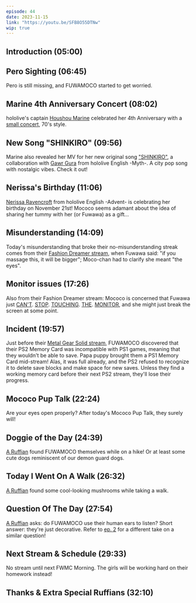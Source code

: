 ```yaml
---
episode: 44
date: 2023-11-15
link: "https://youtu.be/SFB8O55DTNw"
wip: true
---
```


## Introduction (05:00)

## Pero Sighting (06:45)

Pero is still missing, and FUWAMOCO started to get worried.

## Marine 4th Anniversary Concert (08:02)

hololive's captain [Houshou Marine](https://www.youtube.com/@HoushouMarine) celebrated her 4th Anniversary with a [small concert](https://youtu.be/Nuy3XE8vjgc), 70's style.

## New Song "SHINKIRO" (09:56)

Marine also revealed her MV for her new original song ["SHINKIRO"](https://youtu.be/9ehwhQJ50gs), a collaboration with [Gawr Gura](https://www.youtube.com/@GawrGura) from hololive English -Myth-. A city pop song with nostalgic vibes. Check it out!

## Nerissa's Birthday (11:06)

[Nerissa Ravencroft](https://www.youtube.com/@NerissaRavencroft) from hololive English -Advent- is celebrating her birthday on November 21st! Mococo seems adamant about the idea of sharing her tummy with her (or Fuwawa) as a gift…

## Misunderstanding (14:09)

Today's misunderstanding that broke their no-misunderstanding streak comes from their [Fashion Dreamer stream](https://youtu.be/IkKoOPXcI8Q?t=1293), when Fuwawa said: "if you massage this, it will be bigger"; Moco-chan had to clarify she meant "the eyes".

## Monitor issues (17:26)

Also from their Fashion Dreamer stream: Mococo is concerned that Fuwawa just [CAN'T](https://youtu.be/IkKoOPXcI8Q?t=3830s). [STOP](https://youtu.be/IkKoOPXcI8Q?t=4704). [TOUCHING](https://youtu.be/IkKoOPXcI8Q?t=7800). [THE](https://youtu.be/IkKoOPXcI8Q?t=10360). [MONITOR](https://youtu.be/IkKoOPXcI8Q?t=10568), and she might just break the screen at some point.

## Incident (19:57)

Just before their [Metal Gear Solid stream](https://youtu.be/KarLzbs9N5Y), FUWAMOCO discovered that their PS2 Memory Card was incompatible with PS1 games, meaning that they wouldn't be able to save. Papa puppy brought them a PS1 Memory Card mid-stream! Alas, it was full already, and the PS2 refused to recognize it to delete save blocks and make space for new saves. Unless they find a working memory card before their next PS2 stream, they'll lose their progress.

## Mococo Pup Talk (22:24)

Are your eyes open properly? After today's Mococo Pup Talk, they surely will!

## Doggie of the Day (24:39)

[A Ruffian](https://twitter.com/RAzteroid/status/1723968530675278240) found FUWAMOCO themselves while on a hike! Or at least some cute dogs reminiscent of our demon guard dogs.

## Today I Went On A Walk (26:32)

[A Ruffian](https://twitter.com/xalandr/status/1724061708921016711) found some cool-looking mushrooms while taking a walk.

## Question Of The Day (27:54)

[A Ruffian](https://twitter.com/antid0m0/status/1724274238029275229) asks: do FUWAMOCO use their human ears to listen? Short answer: they're just decorative. Refer to [ep. 2](https://youtu.be/YILB_0QF-uI?t=1573) for a different take on a similar question!

## Next Stream & Schedule (29:33)

No stream until next FWMC Morning. The girls will be working hard on their homework instead!

## Thanks & Extra Special Ruffians (32:10)
